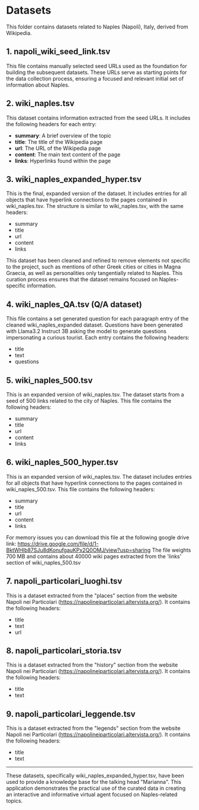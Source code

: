 # Datasets

This folder contains datasets related to Naples (Napoli), Italy, derived from Wikipedia. 

## 1. napoli_wiki_seed_link.tsv

This file contains manually selected seed URLs used as the foundation for building the subsequent datasets. These URLs serve as starting points for the data collection process, ensuring a focused and relevant initial set of information about Naples.

## 2. wiki_naples.tsv

This dataset contains information extracted from the seed URLs. It includes the following headers for each entry:

- **summary**: A brief overview of the topic
- **title**: The title of the Wikipedia page
- **url**: The URL of the Wikipedia page
- **content**: The main text content of the page
- **links**: Hyperlinks found within the page

## 3. wiki_naples_expanded_hyper.tsv

This is the final, expanded version of the dataset. It includes entries for all objects that have hyperlink connections to the pages contained in wiki_naples.tsv. The structure is similar to wiki_naples.tsv, with the same headers:

- summary
- title
- url
- content
- links

This dataset has been cleaned and refined to remove elements not specific to the project, such as mentions of other Greek cities or cities in Magna Graecia, as well as personalities only tangentially related to Naples. This curation process ensures that the dataset remains focused on Naples-specific information.

## 4. wiki_naples_QA.tsv (Q/A dataset)

This file contains a set generated question for each paragraph entry of the cleaned wiki_naples_expanded dataset. Questions have been generated with Llama3.2 Instruct 3B asking the model to generate questions impersonating a curious tourist. Each entry contains the following headers:

- title
- text
- questions

## 5. wiki_naples_500.tsv

This is an expanded version of wiki_naples.tsv. The dataset starts from a seed of 500 links related to the city of Naples. This file contains the following headers:

- summary
- title
- url
- content
- links

## 6. wiki_naples_500_hyper.tsv

This is an expanded version of wiki_naples.tsv. The dataset includes entries for all objects that have hyperlink connections to the pages contained in wiki_naples_500.tsv. This file contains the following headers:

- summary
- title
- url
- content
- links

For memory issues you can download this file at the following google drive link: https://drive.google.com/file/d/1-BktWHlb87SJu8dKonufgauKPx2Q0OMJ/view?usp=sharing 
The file weights 700 MB and contains about 40000 wiki pages extracted from the 'links' section of wiki_naples_500.tsv

## 7. napoli_particolari_luoghi.tsv

This is a dataset extracted from the "places" section from the website Napoli nei Particolari (https://napolineiparticolari.altervista.org/). It contains the following headers:

- title
- text
- url

## 8. napoli_particolari_storia.tsv

This is a dataset extracted from the "history" section from the website Napoli nei Particolari (https://napolineiparticolari.altervista.org/). It contains the following headers:

- title
- text

## 9. napoli_particolari_leggende.tsv

This is a dataset extracted from the "legends" section from the website Napoli nei Particolari (https://napolineiparticolari.altervista.org/). It contains the following headers:

- title
- text

---

These datasets, specifically wiki_naples_expanded_hyper.tsv, have been used to provide a knowledge base for the talking head "Marianna". This application demonstrates the practical use of the curated data in creating an interactive and informative virtual agent focused on Naples-related topics.
